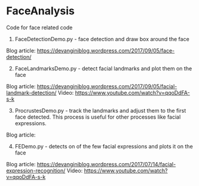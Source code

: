 # FaceAnalysis
Code for face related code

1. FaceDetectionDemo.py - face detection and draw box around the face

Blog article:
https://devanginiblog.wordpress.com/2017/09/05/face-detection/ 

2. FaceLandmarksDemo.py - detect facial landmarks and plot them on the face

Blog article:
https://devanginiblog.wordpress.com/2017/09/05/facial-landmark-detection/
Video: https://www.youtube.com/watch?v=qqoDdFA-s-k

3. ProcrustesDemo.py - track the landmarks and adjust them to the first face detected. This process is useful for other processes like facial expressions.

Blog article:

4. FEDemo.py - detects on of the few facial expressions and plots it on the face

Blog article: https://devanginiblog.wordpress.com/2017/07/14/facial-expression-recognition/
Video: https://www.youtube.com/watch?v=qqoDdFA-s-k
